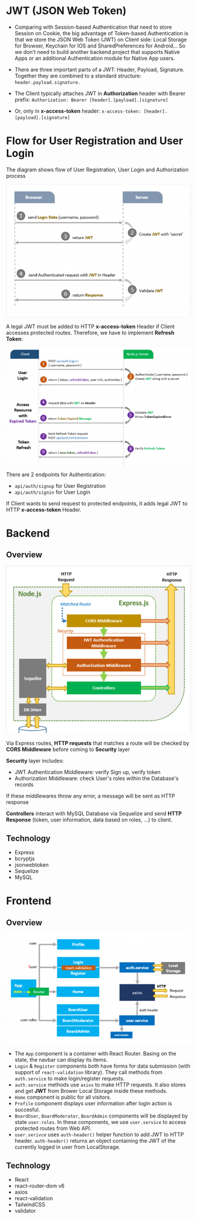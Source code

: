 # JWT (JSON Web Token)
- Comparing with Session-based Authentication that need to store Session on Cookie, the big advantage of Token-based Authentication is that we store the JSON Web Token (JWT) on Client side: Local Storage for Browser, Keychain for IOS and SharedPreferences for Android… So we don’t need to build another backend project that supports Native Apps or an additional Authentication module for Native App users.

- There are three important parts of a JWT: Header, Payload, Signature. Together they are combined to a standard structure: `header.payload.signature.`

- The Client typically attaches JWT in **Authorization** header with Bearer prefix:
`Authorization: Bearer [header].[payload].[signature]`

- Or, only in **x-access-token** header:
`x-access-token: [header].[payload].[signature]`

# Flow for User Registration and User Login

The diagram shows flow of User Registration, User Login and Authorization process

<img  alt='flow-chart' src='/imgs/sys.png'>

A legal JWT must be added to HTTP **x-access-token** Header if Client accesses protected routes. Therefore, we have to implement **Refresh Token**:

<img  alt='flow-chart' src='/imgs/refreshToken.png'>

There are 2 endpoints for Authentication:
- `api/auth/signup` for User Registration
- `api/auth/signin` for User Login

If Client wants to send request to protected endpoints, it adds legal JWT to HTTP **x-access-token** Header.

# Backend 

## Overview

<img  alt='flow-chart' src='/imgs/backend.png'>

Via Express routes, **HTTP requests** that matches a route will be checked by **CORS Middleware** before coming to **Security** layer

**Security** layer includes:
- JWT Authentication Middleware: verify Sign up, verify token
- Authorization Middleware: check User's roles within the Database's records

If these middlewares throw any error, a message will be sent as HTTP response

**Controllers** interact with MySQL Database via Sequelize and send **HTTP Response** (token, user information, data based on roles, ...) to client.

## Technology
- Express
- bcryptjs
- jsonwebtoken
- Sequelize
- MySQL

# Frontend

## Overview


<img  alt='flow-chart' src='/imgs/frontend.png'>

- The `App` component is a container with React Router. Basing on the state, the navbar can display its items.
- `Login` & `Register` components both have forms for data submission (with support of `react-validation` library). They call methods from `auth.service` to make login/register requests.
-  `auth.service` methods use `axios` to make HTTP requests. It also stores and get **JWT** from Brower Local Storage inside these methods.
- `Home` component is public for all visitors.
- `Profile` component displays user information after login action is succesful.
- `BoardUser`, `BoardModerator`, `BoardAdmin` components will be displayed by state `user.roles`. In these components, we use `user.service` to access protected routes from Web API.
- `user.serivce` uses `auth-header()` helper function to add JWT to HTTP header. `auth-header()` returns an object containing the JWT of the currently logged in user from LocalStorage.

## Technology
- React
- react-router-dom v6
- axios
- react-validation
- TailwindCSS
- validator